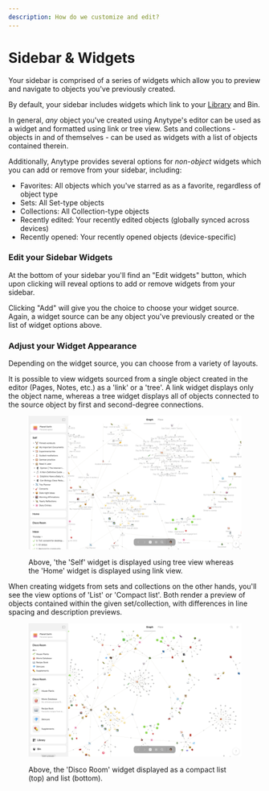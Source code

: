 ```yaml
---
description: How do we customize and edit?
---
```


# Sidebar & Widgets

Your sidebar is comprised of a series of widgets which allow you to preview and navigate to objects you've previously created.

By default, your sidebar includes widgets which link to your [Library](../../basics/anytype-library/) and Bin.

In general, _any_ object you've created using Anytype's editor can be used as a widget and formatted using link or tree view. Sets and collections - objects in and of themselves - can be used as widgets with a list of objects contained therein.

Additionally, Anytype provides several options for _non-object_ widgets which you can add or remove from your sidebar, including:

* Favorites: All objects which you've starred as as a favorite, regardless of object type
* Sets: All Set-type objects
* Collections: All Collection-type objects
* Recently edited: Your recently edited objects (globally synced across devices)
* Recently opened: Your recently opened objects (device-specific)

### Edit your Sidebar Widgets

At the bottom of your sidebar you'll find an "Edit widgets" button, which upon clicking will reveal options to add or remove widgets from your sidebar.

Clicking "Add" will give you the choice to choose your widget source. Again, a widget source can be any object you've previously created or the list of widget options above.

### Adjust your Widget Appearance

Depending on the widget source, you can choose from a variety of layouts.

It is possible to view widgets sourced from a single object created in the editor (Pages, Notes, etc.) as a 'link' or a 'tree'. A link widget displays only the object name, whereas a tree widget displays all of objects connected to the source object by first and second-degree connections.&#x20;

<figure><img src="../../.gitbook/assets/Screenshot 2023-08-18 at 09.01.31.png" alt=""><figcaption><p>Above, 'the 'Self' widget is displayed using tree view whereas the 'Home' widget is displayed using link view.</p></figcaption></figure>

When creating widgets from sets and collections on the other hands, you'll see the view options of 'List' or 'Compact list'. Both render a preview of objects contained within the given set/collection, with differences in line spacing and description previews.

<figure><img src="../../.gitbook/assets/Screenshot 2023-08-18 at 09.08.53 (1).png" alt=""><figcaption><p>Above, the 'Disco Room' widget displayed as a compact list (top) and list (bottom).</p></figcaption></figure>
